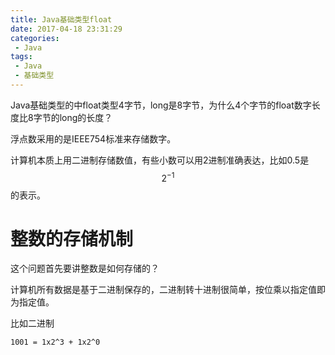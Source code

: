 ```yaml
---
title: Java基础类型float
date: 2017-04-18 23:31:29
categories:
 - Java
tags:
 - Java
 - 基础类型
---
```

Java基础类型的中float类型4字节，long是8字节，为什么4个字节的float数字长度比8字节的long的长度？

浮点数采用的是IEEE754标准来存储数字。

计算机本质上用二进制存储数值，有些小数可以用2进制准确表达，比如0.5是
$$
2^{-1}
$$
的表示。
<!-- more -->

# 整数的存储机制
这个问题首先要讲整数是如何存储的？

计算机所有数据是基于二进制保存的，二进制转十进制很简单，按位乘以指定值即为指定值。

比如二进制
```
1001 = 1x2^3 + 1x2^0
```
